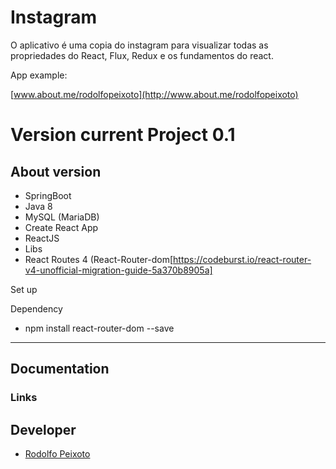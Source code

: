 # Instagram

O aplicativo é uma copia do instagram para visualizar todas as propriedades do React, Flux, Redux e os fundamentos do react.

App example: 

[www.about.me/rodolfopeixoto](http://www.about.me/rodolfopeixoto) 

Version current Project 0.1
================

About version
---------------------
- SpringBoot
- Java 8
- MySQL (MariaDB)
- Create React App
- ReactJS
 - Libs
  - React Routes 4 (React-Router-dom[https://codeburst.io/react-router-v4-unofficial-migration-guide-5a370b8905a]


Set up

 Dependency
  - npm install react-router-dom --save


---------------------


Documentation
----------------------
 
### Links

Developer
---------------------
-   [Rodolfo Peixoto](http://www.rogpe.me)